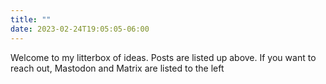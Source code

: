 ```yaml
---
title: ""
date: 2023-02-24T19:05:05-06:00
---
```


Welcome to my litterbox of ideas. Posts are listed up above. If you want to reach out, Mastodon and Matrix are listed to the left
